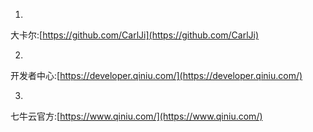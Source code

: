 1. 

大卡尔:[https://github.com/CarlJi](https://github.com/CarlJi)

2. 

开发者中心:[https://developer.qiniu.com/](https://developer.qiniu.com/)

3. 

七牛云官方:[https://www.qiniu.com/](https://www.qiniu.com/)

